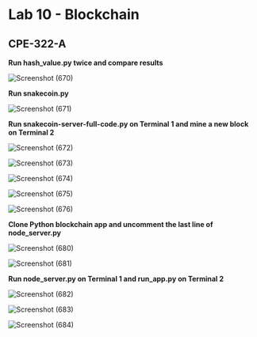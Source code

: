 # Lab 10 - Blockchain
## CPE-322-A

**Run hash_value.py twice and compare results**

![Screenshot (670)](https://user-images.githubusercontent.com/97755080/222154557-2a0766b7-669a-4fed-82c8-e3affff5621d.png)

**Run snakecoin.py**

![Screenshot (671)](https://user-images.githubusercontent.com/97755080/222154601-f41a19b4-60d6-447b-85e0-227d72f7f8ed.png)

**Run snakecoin-server-full-code.py on Terminal 1 and mine a new block on Terminal 2**

![Screenshot (672)](https://user-images.githubusercontent.com/97755080/222154690-9b66424e-a254-4028-b50a-249e025d6aab.png)

![Screenshot (673)](https://user-images.githubusercontent.com/97755080/222154721-6334cf77-feb9-4594-b43d-77bbf008953e.png)

![Screenshot (674)](https://user-images.githubusercontent.com/97755080/222154744-1295adfc-6cb2-4f8f-9745-fdd8b7723f3b.png)

![Screenshot (675)](https://user-images.githubusercontent.com/97755080/222154763-0825c562-c6ad-4c2f-87ee-3ba0de4cc346.png)

![Screenshot (676)](https://user-images.githubusercontent.com/97755080/222154793-68062b5c-918c-49e7-902a-3be73e6b2c01.png)

**Clone Python blockchain app and uncomment the last line of node_server.py**

![Screenshot (680)](https://user-images.githubusercontent.com/97755080/222154897-90ef0558-c136-4d8e-9f37-fcc061f8081e.png)

![Screenshot (681)](https://user-images.githubusercontent.com/97755080/222155050-fa73f4e4-462a-40f2-9fa5-dd8b322722d4.png)

**Run node_server.py on Terminal 1 and run_app.py on Terminal 2**

![Screenshot (682)](https://user-images.githubusercontent.com/97755080/222155080-17722083-10c7-4d50-8e1f-759f601afeab.png)

![Screenshot (683)](https://user-images.githubusercontent.com/97755080/222155111-23a36721-6b76-48ae-8a0e-af2aa172a021.png)

![Screenshot (684)](https://user-images.githubusercontent.com/97755080/222155152-8a4dee27-feeb-4fd9-90ed-1fa0aaad6dd6.png)
